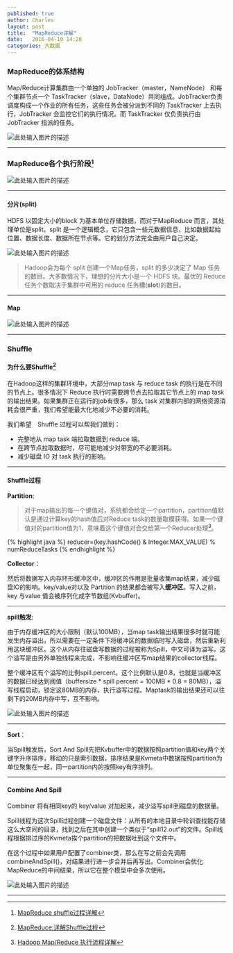 ```yaml
---
published: true
author: Charles
layout: post
title:  "MapReduce详解"
date:   2016-04-10 14:28
categories: 大数据
---
```


### MapReduce的体系结构
Map/Reduce计算集群由一个单独的 JobTracker（master，NameNode） 和每个集群节点一个 TaskTracker（slave，DataNode）共同组成。JobTracker负责调度构成一个作业的所有任务，这些任务会被分派到不同的 TaskTracker 上去执行，JobTracker 会监控它们的执行情况。而 TaskTracker 仅负责执行由 JobTracker 指派的任务。

![此处输入图片的描述][1]


----------

### MapReduce各个执行阶段[^1]

![此处输入图片的描述][2]


----------


#### 分片(split)
HDFS 以固定大小的block 为基本单位存储数据，而对于MapReduce 而言，其处理单位是split。split 是一个逻辑概念，它只包含一些元数据信息，比如数据起始位置、数据长度、数据所在节点等。它的划分方法完全由用户自己决定。

![此处输入图片的描述][3]

> Hadoop会为每个 split 创建一个Map任务，split 的多少决定了 Map 任务的数目。大多数情况下，理想的分片大小是一个 HDFS 块。最优的 Reduce 任务个数取决于集群中可用的 reduce 任务槽(**slot**)的数目。


----------

#### Map

![此处输入图片的描述][4]

----------


### Shuffle

#### 为什么要Shuffle[^2]
在Hadoop这样的集群环境中，大部分map task 与 reduce task 的执行是在不同的节点上。很多情况下 Reduce 执行时需要跨节点去拉取其它节点上的 map task 的输出结果。如果集群正在运行的job有很多，那么 task 对集群内部的网络资源消耗会很严重，我们希望能最大化地减少不必要的消耗。

我们希望　Shuffle 过程可以帮我们做到： 

- 完整地从 map task 端拉取数据到 reduce 端。
- 在跨节点拉取数据时，尽可能地减少对带宽的不必要消耗。
- 减少磁盘 IO 对 task 执行的影响。

----------

#### Shuffle过程

**Partition**:

> 对于map输出的每一个键值对，系统都会给定一个partition，partition值默认是通过计算key的hash值后对Reduce task的数量取模获得。如果一个键值对的partition值为1，意味着这个键值对会交给第一个Reducer处理[^3]。

{% highlight java %}
reducer=(key.hashCode() & Integer.MAX_VALUE) % numReduceTasks
{% endhighlight %}

**Collector**：

然后将数据写入内存环形缓冲区中，缓冲区的作用是批量收集map结果，减少磁盘IO的影响。key/value对以及 Partition 的结果都会被写入**缓冲区**。写入之前，key 与value 值会被序列化成字节数组(Kvbuffer)。

----------

**spill触发**:

由于内存缓冲区的大小限制（默认100MB），当map task输出结果很多时就可能发生内存溢出，所以需要在一定条件下将缓冲区的数据临时写入磁盘，然后重新利用这块缓冲区。这个从内存往磁盘写数据的过程被称为Spill，中文可译为溢写。这个溢写是由另外单独线程来完成，不影响往缓冲区写map结果的collector线程。

整个缓冲区有个溢写的比例spill.percent。这个比例默认是0.8，也就是当缓冲区的数据已经达到阈值（buffersize * spill percent = 100MB * 0.8 = 80MB），溢写线程启动，锁定这80MB的内存，执行溢写过程。Maptask的输出结果还可以往剩下的20MB内存中写，互不影响。 

![此处输入图片的描述][5]


----------

**Sort**：

当Spill触发后，Sort And Spill先把Kvbuffer中的数据按照partition值和key两个关键字升序排序，移动的只是索引数据，排序结果是Kvmeta中数据按照partition为单位聚集在一起，同一partition内的按照key有序排列。


----------

#### Combine And Spill

Combiner 将有相同key的 key/value 对加起来，减少溢写spill到磁盘的数据量。

Spill线程为这次Spill过程创建一个磁盘文件：从所有的本地目录中轮训查找能存储这么大空间的目录，找到之后在其中创建一个类似于“spill12.out”的文件。Spill线程根据排过序的Kvmeta挨个partition的把数据吐到这个文件中。

在这个过程中如果用户配置了combiner类，那么在写之前会先调用combineAndSpill()，对结果进行进一步合并后再写出。Combiner会优化MapReduce的中间结果，所以它在整个模型中会多次使用。

![此处输入图片的描述][6]

----------
  
  [^1]: [MapReduce shuffle过程详解](http://blog.csdn.net/u014374284/article/details/49205885)
  [^2]: [MapReduce:详解Shuffle过程](http://langyu.iteye.com/blog/992916)
  [^3]: [Hadoop Map/Reduce 执行流程详解](http://zheming.wang/hadoop-mapreduce-zhi-xing-liu-cheng-xiang-jie.html)


  [1]: http://7xjbdi.com1.z0.glb.clouddn.com/hadoop_job.png?imageView2/2/w/450
  [2]: http://7xjbdi.com1.z0.glb.clouddn.com/map_shuffle_reduce.png
  [3]: http://7xjbdi.com1.z0.glb.clouddn.com/mapreduce_spilt.png
  [4]: http://7xjbdi.com1.z0.glb.clouddn.com/hadoop_MapReduceWordCountOverview1.png
  [5]: http://7xjbdi.com1.z0.glb.clouddn.com/hadoop_map_unused.png
  [6]: http://7xjbdi.com1.z0.glb.clouddn.com/hadoop_002.png